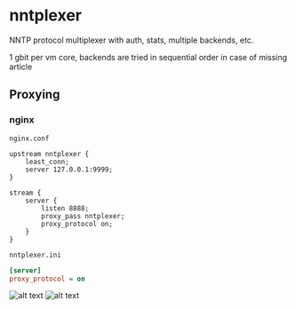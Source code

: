 # nntplexer

NNTP protocol multiplexer with auth, stats, multiple backends, etc.

1 gbit per vm core, backends are tried in sequential order in case of missing article

## Proxying

### nginx

`nginx.conf`

```nginx
upstream nntplexer {
    least_conn;
    server 127.0.0.1:9999;
}

stream {
    server {
        listen 8888;
        proxy_pass nntplexer;
        proxy_protocol on;
    }
}
```

`nntplexer.ini`

```ini
[server]
proxy_protocol = on
```

![alt text](https://raw.githubusercontent.com/ucrawler/nntplexer/main/grafana%20dashboard.png)
![alt text](https://raw.githubusercontent.com/ucrawler/nntplexer/main/backends%20table.png)
